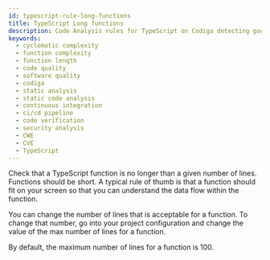 ```yaml
---
id: typescript-rule-long-functions
title: TypeScript Long functions
description: Code Analysis rules for TypeScript on Codiga detecting good software practices, security and vulnerability issues. Available on GitHub, GitLab and Bitbucket.
keywords:
  - cyclomatic complexity
  - function complexity
  - function length
  - code quality
  - software quality
  - codiga
  - static analysis
  - static code analysis
  - continuous integration
  - ci/cd pipeline
  - code verification
  - security analysis
  - CWE
  - CVE
  - TypeScript
---
```


Check that a TypeScript function is no longer than a given number of lines.
Functions should be short. A typical rule of thumb is that
a function should fit on your screen so that you can understand
the data flow within the function.

You can change the number of lines that is acceptable for a function.
To change that number, go into your project configuration and change the
value of the max number of lines for a function.

By default, the maximum number of lines for a function is 100.
